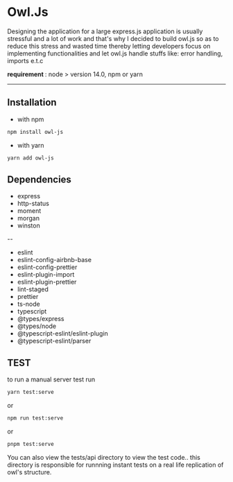 # Owl.Js

Designing the application for a large express.js application is usually stressful and a lot of work and that's why I decided to build owl.js so as to reduce this stress and wasted time thereby letting developers focus on implementing functionalities and let owl.js handle stuffs like: error handling, imports e.t.c

<strong> requirement </strong>: node > version 14.0, npm or yarn

<hr/>

## Installation

- with npm

```bash
npm install owl-js
```

- with yarn

```bash
yarn add owl-js
```

## Dependencies

- express
- http-status
- moment
- morgan
- winston

--

- eslint
- eslint-config-airbnb-base
- eslint-config-prettier
- eslint-plugin-import
- eslint-plugin-prettier
- lint-staged
- prettier
- ts-node
- typescript
- @types/express
- @types/node
- @typescript-eslint/eslint-plugin
- @typescript-eslint/parser

## TEST

to run a manual server test run

```bash
yarn test:serve
```

or

```bash
npm run test:serve
```

or

```bash
pnpm test:serve
```

You can also view the tests/api directory to view the test code.. this directory is responsible for runnning instant tests on a real life replication of owl's structure.
